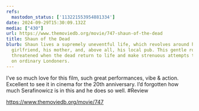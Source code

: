 ```yaml
---
refs:
  mastodon_status: ['113221553954881334']
date: 2024-09-29T15:30:09.132Z
media: ["430"]
url: https://www.themoviedb.org/movie/747-shaun-of-the-dead
title: Shaun of the Dead
blurb: Shaun lives a supremely uneventful life, which revolves around his
  girlfriend, his mother, and, above all, his local pub. This gentle routine is
  threatened when the dead return to life and make strenuous attempts to snack
  on ordinary Londoners.
---
```


I’ve so much love for this film, such great performances, vibe & action. Excellent to see it in cinema for the 20th anniversary. I’d forgotten how much Serafinowicz is in this and he does so well. #Review

https://www.themoviedb.org/movie/747
